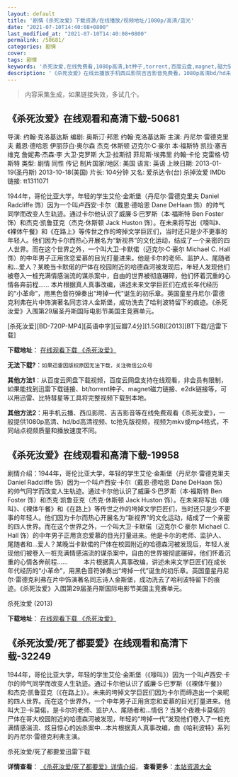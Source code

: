 ```yaml
---
layout: default
title: '剧情《杀死汝爱》下载资源/在线播放/视频地址/1080p/高清/蓝光'
date: "2021-07-10T14:40:08+0800"
last_modified_at: "2021-07-10T14:40:08+0800"
permalink: /50681/
categories: 剧情
cover:
tags: 剧情
keywords: '杀死汝爱,在线免费看,1080p高清,bt种子,torrent,百度云盘,magnet,磁力链,迅雷下载资源'
description: '《杀死汝爱》在线云播放手机西瓜影院吉吉影音免费看，1080p高清bd/hd未删减完整版和tc抢先枪版，mkv/mp4格式，附带bt/torrent种子、magnet/磁力链、百度云盘、网盘资源迅雷下载链接'
---
```


>内容采集生成，如果链接失效，多试几个。


## 《杀死汝爱》在线观看和高清下载-50681

导演: 约翰·克洛基达斯 编剧: 奥斯汀·邦恩 约翰·克洛基达斯 主演: 丹尼尔·雷德克里夫 戴恩·德哈恩 伊丽莎白·奥尔森 杰克·休斯顿 迈克尔·C·豪尔 本·福斯特 凯拉·塞吉维克 詹妮弗·杰森·李 大卫·克罗斯 大卫·拉斯彻 菲尼斯·埃弗里 约翰·卡伦 克雷格·切斯特 类型: 剧情 同性 传记 制片国家/地区: 美国 语言: 英语 上映日期: 2013-01-19(圣丹斯) 2013-10-18(美国) 片长: 104分钟 又名: 爱杀达令(台) 杀掉汝爱 IMDb链接: tt1311071

1944年，哥伦比亚大学，年轻的学生艾伦·金斯堡（丹尼尔·雷德克里夫 Daniel Radcliffe 饰）因为一个叫卢西安·卡尔（戴恩·德哈恩 Dane DeHaan 饰）的帅气同学而改变人生轨迹。通过卡尔他认识了威廉·S·巴罗斯（本·福斯特 Ben Foster 饰）和杰克·凯鲁亚克（杰克·休斯顿 Jack Huston 饰）。在未来将写出《嚎叫》、《裸体午餐》和《在路上》等传世之作的垮掉文学巨匠们，当时还只是少不更事的年轻人。他们因为卡尔而热心开展名为“新视界”的文化运动，结成了一个亲密的四人世界。而在这个世界之外，一个叫大卫·卡默偌（迈克尔·C·豪尔 Michael C. Hall 饰）的中年男子正用贪恋爱慕的目光打量进来。他是卡尔的老师、监护人、尾随者和…爱人？某晚当卡默偌的尸体在校园附近的哈德森河被发现后，年轻人发现他们被卷入一桩充满情感湍流的谋杀案中，自由的世界被彻底碾碎，他们怀着沉重的心情各奔前程…… 本片根据真人真事改编，讲述未来文学巨匠们在成长年代经历的“小革命”，用黑色音符弹奏出“垮掉一代”诞生的初乐章。英国童星丹尼尔·雷德克利弗在片中饰演著名同志诗人金斯堡，成功洗去了哈利波特留下的痕迹。《杀死汝爱》入围第29届圣丹斯国际电影节美国主竞赛单元。


[杀死汝爱][BD-720P-MP4][英语中字][豆瓣7.4分][1.5GB][2013][BT下载/迅雷下载]

**下载地址**： [在线观看下载 《杀死汝爱》](https://www.btdx8.com/torrent/kill_your_darlings_2013.html) 


**无法下载?**：`如果迅雷因版权原因无法下载，关注微信公众号 `

**其他方法1**：从百度云网盘下载视频，百度云网盘支持在线观看，非会员有限制，如果能找到迅雷下载链接、bt/torrent种子、magnet磁力链接、e2dk链接等，可以用迅雷、比特彗星等工具将完整视频下载到本地。

**其他方法2**：用手机云播、西瓜影院、吉吉影音等在线免费观看《杀死汝爱》，一般提供1080p高清、hd/bd高清视频、tc抢先版视频，视频为mkv或mp4格式，不同站点视频质量和播放速度不同。


## 《杀死汝爱》在线观看和高清下载-19958

剧情介绍：1944年，哥伦比亚大学，年轻的学生艾伦·金斯堡（丹尼尔·雷德克里夫 Daniel Radcliffe 饰）因为一个叫卢西安·卡尔（戴恩·德哈恩 Dane DeHaan 饰）的帅气同学而改变人生轨迹。通过卡尔他认识了威廉·S·巴罗斯（本·福斯特 Ben Foster 饰）和杰克·凯鲁亚克（杰克·休斯顿 Jack Huston 饰）。在未来将写出《嚎叫》、《裸体午餐》和《在路上》等传世之作的垮掉文学巨匠们，当时还只是少不更事的年轻人。他们因为卡尔而热心开展名为“新视界”的文化运动，结成了一个亲密的四人世界。而在这个世界之外，一个叫大卫·卡默偌（迈克尔·C·豪尔 Michael C. Hall 饰）的中年男子正用贪恋爱慕的目光打量进来。他是卡尔的老师、监护人、尾随者和...爱人？某晚当卡默偌的尸体在校园附近的哈德森河被发现后，年轻人发现他们被卷入一桩充满情感湍流的谋杀案中，自由的世界被彻底碾碎，他们怀着沉重的心情各奔前程......  　　本片根据真人真事改编，讲述未来文学巨匠们在成长年代经历的“小革命”，用黑色音符弹奏出“垮掉一代”诞生的初乐章。英国童星丹尼尔·雷德克利弗在片中饰演著名同志诗人金斯堡，成功洗去了哈利波特留下的痕迹。《杀死汝爱》入围第29届圣丹斯国际电影节美国主竞赛单元。


杀死汝爱 (2013)

**下载地址**： [在线观看下载 《杀死汝爱》](https://www.btbtdy.me/btdy/dy2075.html) 


## 《杀死汝爱/死了都要爱》在线观看和高清下载-32249

1944年，哥伦比亚大学，年轻的学生艾伦·金斯堡（《嚎叫》）因为一个叫卢西安&middot;卡尔的帅气同学而改变人生轨迹。通过卡尔他认识了威廉·S·巴罗斯（《裸体午餐》）和杰克&middot;凯鲁亚克（《在路上》）。未来的垮掉文学巨匠们因为卡尔而缔造出一个亲昵的四人世界。而在这个世界外，一个中年男子正用贪恋和爱慕的目光打量进来。他叫大卫&middot;卡莫偌，是卡尔的老师、监护人、尾随者和...情侣？当某个夜晚卡莫偌的尸体在哥大校园附近的哈德森河被发现，年轻的&ldquo;垮掉一代&rdquo;发现他们卷入了一桩充满情感湍流、炫目惊心的凶杀案中...本片根据真人真事改编，由《哈利波特》系列的丹尼尔&middot;雷德克利弗主演。<br />


杀死汝爱/死了都要爱迅雷下载

**详情查看**： [《杀死汝爱/死了都要爱》详情介绍](/movie/32249/)， **查看更多**：[本站资源大全](/movie/t/all/)

